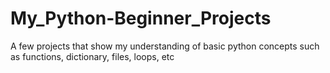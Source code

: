 # My_Python-Beginner_Projects
A few projects that show my understanding of basic python concepts such as functions, dictionary, files, loops, etc
